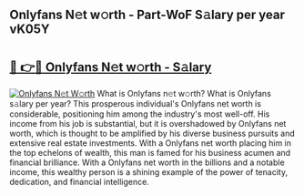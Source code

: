 ## Onlyfans N𝚎t w𝚘rth - Part-WoF S𝚊lary per year vK05Y

# <h2><a href="http://gc2ib9v.nevu.top/?p=Onlyfans">🔗 👉🔴 Onlyfans N𝚎t w𝚘rth - S𝚊lary</a></h2>

[![Onlyfans N𝚎t W𝚘rth](https://i.imgur.com/Oavwk0R.jpeg)](http://gc2ib9v.nevu.top/?p=Onlyfans)
What is Onlyfans n𝚎t w𝚘rth? What is Onlyfans s𝚊lary per year?
This prosperous individual's Onlyfans net worth is considerable, positioning him among the industry's most well-off. His income from his job is substantial, but it is overshadowed by Onlyfans net worth, which is thought to be amplified by his diverse business pursuits and extensive real estate investments. With a Onlyfans net worth placing him in the top echelons of wealth, this man is famed for his business acumen and financial brilliance. With a Onlyfans net worth in the billions and a notable income, this wealthy person is a shining example of the power of tenacity, dedication, and financial intelligence.

